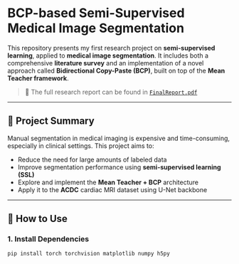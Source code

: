 # BCP-based Semi-Supervised Medical Image Segmentation

This repository presents my first research project on **semi-supervised learning**, applied to **medical image segmentation**. It includes both a comprehensive **literature survey** and an implementation of a novel approach called **Bidirectional Copy-Paste (BCP)**, built on top of the **Mean Teacher framework**.

> 📄 The full research report can be found in [`FinalReport.pdf`](./FinalReport.pdf)

---

## 🧠 Project Summary

Manual segmentation in medical imaging is expensive and time-consuming, especially in clinical settings. This project aims to:

- Reduce the need for large amounts of labeled data
- Improve segmentation performance using **semi-supervised learning (SSL)**
- Explore and implement the **Mean Teacher + BCP** architecture
- Apply it to the **ACDC** cardiac MRI dataset using U-Net backbone

---

## 🚀 How to Use

### 1. Install Dependencies
```bash
pip install torch torchvision matplotlib numpy h5py
